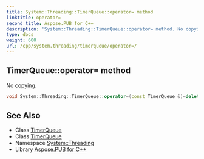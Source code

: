 ```yaml
---
title: System::Threading::TimerQueue::operator= method
linktitle: operator=
second_title: Aspose.PUB for C++
description: 'System::Threading::TimerQueue::operator= method. No copying in C++.'
type: docs
weight: 600
url: /cpp/system.threading/timerqueue/operator=/
---
```

## TimerQueue::operator= method


No copying.

```cpp
void System::Threading::TimerQueue::operator=(const TimerQueue &)=delete
```

## See Also

* Class [TimerQueue](../)
* Class [TimerQueue](../)
* Namespace [System::Threading](../../)
* Library [Aspose.PUB for C++](../../../)
